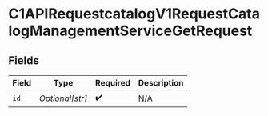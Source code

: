 # C1APIRequestcatalogV1RequestCatalogManagementServiceGetRequest


## Fields

| Field              | Type               | Required           | Description        |
| ------------------ | ------------------ | ------------------ | ------------------ |
| `id`               | *Optional[str]*    | :heavy_check_mark: | N/A                |